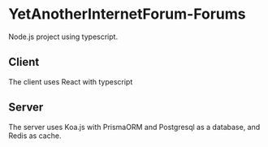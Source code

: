 # YetAnotherInternetForum-Forums
Node.js project using typescript.

## Client
The client uses React with typescript

## Server 
The server uses Koa.js with PrismaORM and Postgresql as a database, and Redis as cache.

